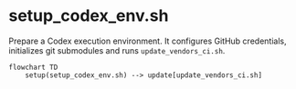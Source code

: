 # setup_codex_env.sh

Prepare a Codex execution environment. It configures GitHub credentials, initializes git submodules and runs `update_vendors_ci.sh`.


```mermaid
flowchart TD
    setup(setup_codex_env.sh) --> update[update_vendors_ci.sh]
```
